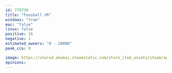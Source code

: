 ```yaml
---
id: 779730
title: "Foosball VR"
windows: "true"
mac: "false"
linux: false
positive: 16
negative: 1
estimated_owners: "0 - 20000"
peak_ccu: 0

image: https://shared.akamai.steamstatic.com/store_item_assets/steam/apps/779730/header.jpg?t=1541791931
opinions:
---
```

